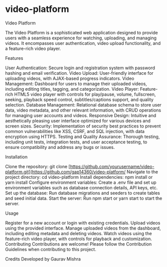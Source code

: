 # video-platform
Video Platform

The Video Platform is a sophisticated web application designed to provide users with a seamless experience for watching, uploading, and managing videos. It encompasses user authentication, video upload functionality, and a feature-rich video player.

Features

User Authentication: Secure login and registration system with password hashing and email verification.
Video Upload: User-friendly interface for uploading videos, with AJAX-based progress indicators.
Video Management: Dashboard for users to manage their uploaded videos, including editing titles, tagging, and categorization.
Video Player: Feature-rich HTML5 video player with controls for play/pause, volume, fullscreen, seeking, playback speed control, subtitles/captions support, and quality selection.
Database Management: Relational database schema to store user data, video metadata, and other relevant information, with CRUD operations for managing user accounts and videos.
Responsive Design: Intuitive and aesthetically pleasing user interface optimized for various devices and screen sizes.
Security: Implementation of security best practices to prevent common vulnerabilities like XSS, CSRF, and SQL injection, with data encryption using HTTPS.
Testing and Quality Assurance: Thorough testing, including unit tests, integration tests, and user acceptance testing, to ensure compatibility and address any bugs or issues.

Installation

Clone the repository: git clone [https://github.com/yourusername/video-platform.git](https://github.com/gap14360/video-platform/
Navigate to the project directory: cd video-platform
Install dependencies: npm install or yarn install
Configure environment variables: Create a .env file and set up environment variables such as database connection details, API keys, etc.
Set up the database: Run database migrations and seeders to create tables and seed initial data.
Start the server: Run npm start or yarn start to start the server.

Usage

Register for a new account or login with existing credentials.
Upload videos using the provided interface.
Manage uploaded videos from the dashboard, including editing metadata and deleting videos.
Watch videos using the feature-rich video player, with controls for playback and customization.
Contributing
Contributions are welcome! Please follow the Contribution Guidelines when contributing to this project.

Credits
Developed by Gaurav Mishra
